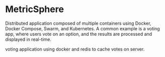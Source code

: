 # MetricSphere
Distributed application composed of multiple containers using Docker, Docker Compose, Swarm, and Kubernetes. A common example is a voting app, where users vote on an option, and the results are processed and displayed in real-time.

voting application using docker and redis to cache votes on server.
